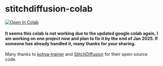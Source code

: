 # stitchdiffusion-colab

[![Open In Colab](https://colab.research.google.com/assets/colab-badge.svg)](https://colab.research.google.com/github/lshus/stitchdiffusion-colab/blob/main/colab_stitchdiffusion.ipynb)

#### It seems this colab is not working due to the updated google colab again, I am working on one project now and plan to fix it by the end of Jan 2025. If someone has already handled it, many thanks for your sharing.

Many thanks to [kohya-trainer](https://github.com/Linaqruf/kohya-trainer) and [StitchDiffusion](https://github.com/littlewhitesea/StitchDiffusion) for their open-source code.
